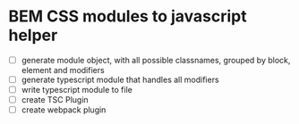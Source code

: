 # BEM CSS modules to javascript helper

- [ ] generate module object, with all possible classnames, grouped by block, element and modifiers
- [ ] generate typescript module that handles all modifiers
- [ ] write typescript module to file
- [ ] create TSC Plugin
- [ ] create webpack plugin
